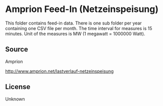 Amprion Feed-In (Netzeinspeisung)
=================================

This folder contains feed-in data. There is one sub folder per year containing one CSV file per month. The time interval for measures is 15 minutes. Unit of the measures is MW (1 megawatt = 1000000 Watt).

## Source

Amprion

http://www.amprion.net/lastverlauf-netzeinspeisung

## License

Unknown
